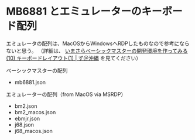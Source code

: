 # MB6881 とエミュレーターのキーボード配列

エミュレータの配列は、MacOSからWindowsへRDPしたものなので参考にならないと思う。
（詳細は、 <a href="https://www.zukeran.org/shin/d/2024/06/06/bm-development-environment-10/">いまさらベーシックマスターの開発環境を作ってみる(10) キーボードレイアウト(1) | ず＠沖縄</a> を見てください）

ベーシックマスターの配列
- mb6881.json

エミュレーターの配列（from MacOS via MSRDP）
- bm2.json
- bm2\_macos.json
- ebmjr.json
- j68.json
- j68\_macos.json
